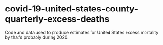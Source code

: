 # covid-19-united-states-county-quarterly-excess-deaths
Code and data used to produce estimates for United States excess mortality by that's probably during 2020.
